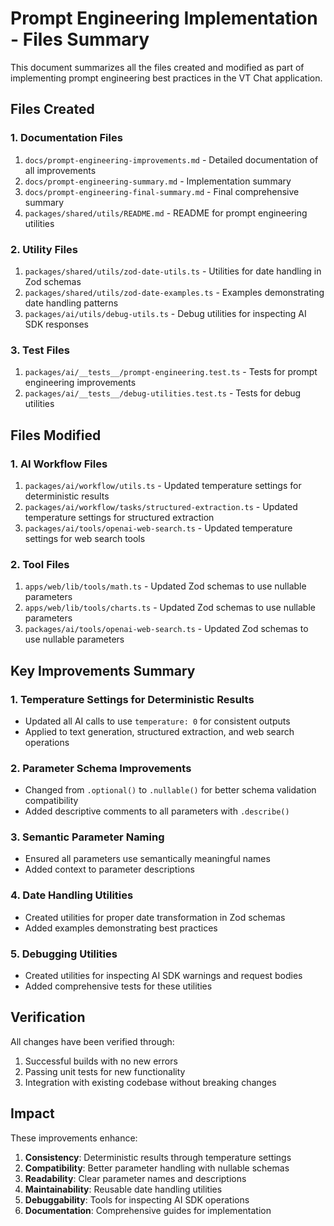 # Prompt Engineering Implementation - Files Summary

This document summarizes all the files created and modified as part of implementing prompt engineering best practices in the VT Chat application.

## Files Created

### 1. Documentation Files

1. `docs/prompt-engineering-improvements.md` - Detailed documentation of all improvements
2. `docs/prompt-engineering-summary.md` - Implementation summary
3. `docs/prompt-engineering-final-summary.md` - Final comprehensive summary
4. `packages/shared/utils/README.md` - README for prompt engineering utilities

### 2. Utility Files

1. `packages/shared/utils/zod-date-utils.ts` - Utilities for date handling in Zod schemas
2. `packages/shared/utils/zod-date-examples.ts` - Examples demonstrating date handling patterns
3. `packages/ai/utils/debug-utils.ts` - Debug utilities for inspecting AI SDK responses

### 3. Test Files

1. `packages/ai/__tests__/prompt-engineering.test.ts` - Tests for prompt engineering improvements
2. `packages/ai/__tests__/debug-utilities.test.ts` - Tests for debug utilities

## Files Modified

### 1. AI Workflow Files

1. `packages/ai/workflow/utils.ts` - Updated temperature settings for deterministic results
2. `packages/ai/workflow/tasks/structured-extraction.ts` - Updated temperature settings for structured extraction
3. `packages/ai/tools/openai-web-search.ts` - Updated temperature settings for web search tools

### 2. Tool Files

1. `apps/web/lib/tools/math.ts` - Updated Zod schemas to use nullable parameters
2. `apps/web/lib/tools/charts.ts` - Updated Zod schemas to use nullable parameters
3. `packages/ai/tools/openai-web-search.ts` - Updated Zod schemas to use nullable parameters

## Key Improvements Summary

### 1. Temperature Settings for Deterministic Results

- Updated all AI calls to use `temperature: 0` for consistent outputs
- Applied to text generation, structured extraction, and web search operations

### 2. Parameter Schema Improvements

- Changed from `.optional()` to `.nullable()` for better schema validation compatibility
- Added descriptive comments to all parameters with `.describe()`

### 3. Semantic Parameter Naming

- Ensured all parameters use semantically meaningful names
- Added context to parameter descriptions

### 4. Date Handling Utilities

- Created utilities for proper date transformation in Zod schemas
- Added examples demonstrating best practices

### 5. Debugging Utilities

- Created utilities for inspecting AI SDK warnings and request bodies
- Added comprehensive tests for these utilities

## Verification

All changes have been verified through:

1. Successful builds with no new errors
2. Passing unit tests for new functionality
3. Integration with existing codebase without breaking changes

## Impact

These improvements enhance:

1. **Consistency**: Deterministic results through temperature settings
2. **Compatibility**: Better parameter handling with nullable schemas
3. **Readability**: Clear parameter names and descriptions
4. **Maintainability**: Reusable date handling utilities
5. **Debuggability**: Tools for inspecting AI SDK operations
6. **Documentation**: Comprehensive guides for implementation
